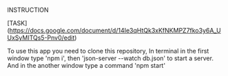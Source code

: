 INSTRUCTION

[TASK] (https://docs.google.com/document/d/14Ie3qHtQk3xKfNKMPZ7fko3y6A_UUxSyMITQs5-Pnv0/edit)

To use this app you need to clone this repository,
In terminal in the first window type 'npm i',
then 'json-server --watch db.json' to start a server. 
And in the another window type а command 'npm start'
